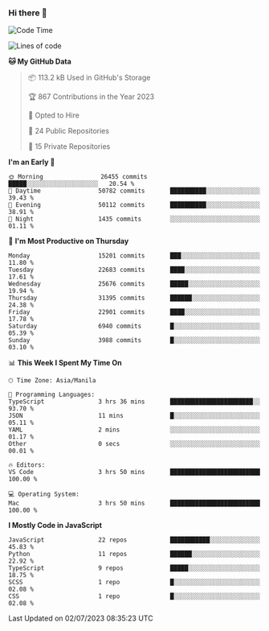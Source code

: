 ### Hi there 👋

<!--START_SECTION:waka-->
![Code Time](http://img.shields.io/badge/Code%20Time-333%20hrs-blue)

![Lines of code](https://img.shields.io/badge/From%20Hello%20World%20I%27ve%20Written-57.6%20million%20lines%20of%20code-blue)

**🐱 My GitHub Data** 

> 📦 113.2 kB Used in GitHub's Storage 
 > 
> 🏆 867 Contributions in the Year 2023
 > 
> 💼 Opted to Hire
 > 
> 📜 24 Public Repositories 
 > 
> 🔑 15 Private Repositories 
 > 
**I'm an Early 🐤** 

```text
🌞 Morning                26455 commits       █████░░░░░░░░░░░░░░░░░░░░   20.54 % 
🌆 Daytime                50782 commits       ██████████░░░░░░░░░░░░░░░   39.43 % 
🌃 Evening                50112 commits       ██████████░░░░░░░░░░░░░░░   38.91 % 
🌙 Night                  1435 commits        ░░░░░░░░░░░░░░░░░░░░░░░░░   01.11 % 
```
📅 **I'm Most Productive on Thursday** 

```text
Monday                   15201 commits       ███░░░░░░░░░░░░░░░░░░░░░░   11.80 % 
Tuesday                  22683 commits       ████░░░░░░░░░░░░░░░░░░░░░   17.61 % 
Wednesday                25676 commits       █████░░░░░░░░░░░░░░░░░░░░   19.94 % 
Thursday                 31395 commits       ██████░░░░░░░░░░░░░░░░░░░   24.38 % 
Friday                   22901 commits       ████░░░░░░░░░░░░░░░░░░░░░   17.78 % 
Saturday                 6940 commits        █░░░░░░░░░░░░░░░░░░░░░░░░   05.39 % 
Sunday                   3988 commits        █░░░░░░░░░░░░░░░░░░░░░░░░   03.10 % 
```


📊 **This Week I Spent My Time On** 

```text
🕑︎ Time Zone: Asia/Manila

💬 Programming Languages: 
TypeScript               3 hrs 36 mins       ███████████████████████░░   93.70 % 
JSON                     11 mins             █░░░░░░░░░░░░░░░░░░░░░░░░   05.11 % 
YAML                     2 mins              ░░░░░░░░░░░░░░░░░░░░░░░░░   01.17 % 
Other                    0 secs              ░░░░░░░░░░░░░░░░░░░░░░░░░   00.01 % 

🔥 Editors: 
VS Code                  3 hrs 50 mins       █████████████████████████   100.00 % 

💻 Operating System: 
Mac                      3 hrs 50 mins       █████████████████████████   100.00 % 
```

**I Mostly Code in JavaScript** 

```text
JavaScript               22 repos            ███████████░░░░░░░░░░░░░░   45.83 % 
Python                   11 repos            ██████░░░░░░░░░░░░░░░░░░░   22.92 % 
TypeScript               9 repos             █████░░░░░░░░░░░░░░░░░░░░   18.75 % 
SCSS                     1 repo              █░░░░░░░░░░░░░░░░░░░░░░░░   02.08 % 
CSS                      1 repo              █░░░░░░░░░░░░░░░░░░░░░░░░   02.08 % 
```




 Last Updated on 02/07/2023 08:35:23 UTC
<!--END_SECTION:waka-->
